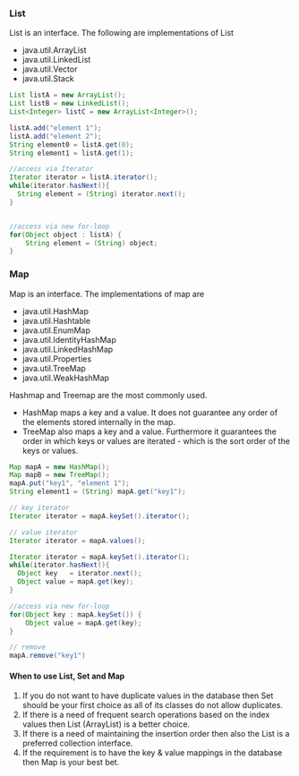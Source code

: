 
### List
List is an interface. The following are implementations of List
- java.util.ArrayList
- java.util.LinkedList
- java.util.Vector
- java.util.Stack

```java
List listA = new ArrayList();
List listB = new LinkedList();
List<Integer> listC = new ArrayList<Integer>();

listA.add("element 1");
listA.add("element 2");
String element0 = listA.get(0);
String element1 = listA.get(1);

//access via Iterator
Iterator iterator = listA.iterator();
while(iterator.hasNext(){
  String element = (String) iterator.next();
}


//access via new for-loop
for(Object object : listA) {
    String element = (String) object;
}
```

### Map
Map is an interface. The implementations of map are
- java.util.HashMap
- java.util.Hashtable
- java.util.EnumMap
- java.util.IdentityHashMap
- java.util.LinkedHashMap
- java.util.Properties
- java.util.TreeMap
- java.util.WeakHashMap

Hashmap and Treemap are the most commonly used. 
- HashMap maps a key and a value. It does not guarantee any order of the elements stored internally in the map.
- TreeMap also maps a key and a value. Furthermore it guarantees the order in which keys or values are iterated - which is the sort order of the keys or values.

```java
Map mapA = new HashMap();
Map mapB = new TreeMap();
mapA.put("key1", "element 1");
String element1 = (String) mapA.get("key1");

// key iterator
Iterator iterator = mapA.keySet().iterator();

// value iterator
Iterator iterator = mapA.values();

Iterator iterator = mapA.keySet().iterator();
while(iterator.hasNext(){
  Object key   = iterator.next();
  Object value = mapA.get(key);
}

//access via new for-loop
for(Object key : mapA.keySet()) {
    Object value = mapA.get(key);
}

// remove
mapA.remove("key1")
```

#### When to use List, Set and Map 
1) If you do not want to have duplicate values in the database then Set should be your first choice as all of its classes do not allow duplicates.
2) If there is a need of frequent search operations based on the index values then List (ArrayList) is a better choice.
3) If there is a need of maintaining the insertion order then also the List is a preferred collection interface.
4) If the requirement is to have the key & value mappings in the database then Map is your best bet.

